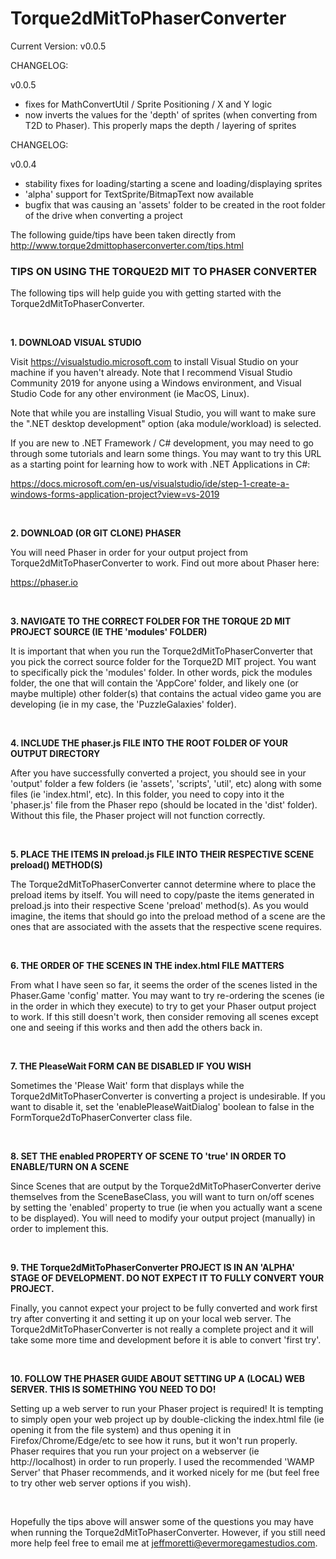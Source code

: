 # Torque2dMitToPhaserConverter

Current Version:  v0.0.5

CHANGELOG:

v0.0.5
- fixes for MathConvertUtil / Sprite Positioning / X and Y logic
- now inverts the values for the 'depth' of sprites (when converting from T2D to Phaser).  This properly maps
the depth / layering of sprites

CHANGELOG:

v0.0.4
- stability fixes for loading/starting a scene and loading/displaying sprites
- 'alpha' support for TextSprite/BitmapText now available
- bugfix that was causing an 'assets' folder to be created in the root folder of the drive when
converting a project




The following guide/tips have been taken directly from http://www.torque2dmittophaserconverter.com/tips.html

<h3><b>TIPS ON USING THE TORQUE2D MIT TO PHASER CONVERTER</b></h3>

<p>
The following tips will help guide you with getting started with the Torque2dMitToPhaserConverter.
</p>

<br />

<p><b>1. DOWNLOAD VISUAL STUDIO</b></p>

<p>Visit <a href="https://visualstudio.microsoft.com">https://visualstudio.microsoft.com</a> to install Visual Studio on your machine
if you haven't already.  Note that I recommend Visual Studio Community 2019 for anyone using a Windows environment, and Visual Studio
Code for any other environment (ie MacOS, Linux).
</p>
<p>Note that while you are installing Visual Studio, you will want to make sure the ".NET desktop development" option (aka
module/workload) is selected.</p>
<p>If you are new to .NET Framework / C# development, you may need to go through some tutorials and learn some things.  You may
want to try this URL as a starting point for learning how to work with .NET Applications in C#:</p>
<p><a href="https://docs.microsoft.com/en-us/visualstudio/ide/step-1-create-a-windows-forms-application-project?view=vs-2019">
https://docs.microsoft.com/en-us/visualstudio/ide/step-1-create-a-windows-forms-application-project?view=vs-2019
</a></p>

<br />

<p><b>2. DOWNLOAD (OR GIT CLONE) PHASER</b></p>
<p>
You will need Phaser in order for your output project from Torque2dMitToPhaserConverter to work.  Find out more about Phaser here:
</p>
<p><a href="https://phaser.io/">https://phaser.io</a></p>

<br />

<p><b>3. NAVIGATE TO THE CORRECT FOLDER FOR THE TORQUE 2D MIT PROJECT SOURCE (IE THE 'modules' FOLDER)</b></p>
<p>
It is important that when you run the Torque2dMitToPhaserConverter that you pick the correct source folder for the
Torque2D MIT project.  You want to specifically pick the 'modules' folder.  In other words, pick the modules folder,
the one that will contain the 'AppCore' folder, and likely one (or maybe multiple) other folder(s) that contains
the actual video game you are developing (ie in my case, the 'PuzzleGalaxies' folder).
</p>

<br />

<p><b>4. INCLUDE THE phaser.js FILE INTO THE ROOT FOLDER OF YOUR OUTPUT DIRECTORY</b></p>
<p>
After you have successfully converted a project, you should see in your 'output' folder a few folders
(ie 'assets', 'scripts', 'util', etc) along with some files (ie 'index.html', etc).  In this folder,
you need to copy into it the 'phaser.js' file from the Phaser repo (should be located in the 'dist' folder).
Without this file, the Phaser project will not function correctly.
</p>

<br />

<p><b>5. PLACE THE ITEMS IN preload.js FILE INTO THEIR RESPECTIVE SCENE preload() METHOD(S)</b></p>
<p>
The Torque2dMitToPhaserConverter cannot determine where to place the preload items by itself.  You will
need to copy/paste the items generated in preload.js into their respective Scene 'preload' method(s).
As you would imagine, the items that should go into the preload method of a scene are the ones that are
associated with the assets that the respective scene requires.
</p>

<br />

<p><b>6. THE ORDER OF THE SCENES IN THE index.html FILE MATTERS</b></p>
<p>
From what I have seen so far, it seems the order of the scenes listed in the Phaser.Game 'config' matter.  You
may want to try re-ordering the scenes (ie in the order in which they execute) to try to get your Phaser output project
to work.  If this still doesn't work, then consider removing all scenes except one and seeing if this works and then
add the others back in.
</p>

<br />

<p><b>7. THE PleaseWait FORM CAN BE DISABLED IF YOU WISH</b></p>
<p>
Sometimes the 'Please Wait' form that displays while the Torque2dMitToPhaserConverter is converting a project is
undesirable.  If you want to disable it, set the 'enablePleaseWaitDialog' boolean to false in the 
FormTorque2dToPhaserConverter class file.
</p>

<br />

<p><b>8. SET THE enabled PROPERTY OF SCENE TO 'true' IN ORDER TO ENABLE/TURN ON A SCENE</b></p>
<p>
Since Scenes that are output by the Torque2dMitToPhaserConverter derive themselves from the SceneBaseClass,
you will want to turn on/off scenes by setting the 'enabled' property to true (ie when you actually want
a scene to be displayed).  You will need to modify your output project (manually) in order to implement this.
</p>

<br />

<p><b>9. THE Torque2dMitToPhaserConverter PROJECT IS IN AN 'ALPHA' STAGE OF DEVELOPMENT.  DO NOT EXPECT IT TO FULLY
CONVERT YOUR PROJECT.</b></p>
<p>
Finally, you cannot expect your project to be fully converted and work first try after converting it and setting it up on your
local web server.  The Torque2dMitToPhaserConverter is not really a complete project and it will take some more time and development
before it is able to convert 'first try'.
</p>

<br />

<p><b>10. FOLLOW THE PHASER GUIDE ABOUT SETTING UP A (LOCAL) WEB SERVER.  THIS IS SOMETHING YOU NEED TO DO!</b></p>
<p>
Setting up a web server to run your Phaser project is required!  It is tempting to simply open your web project up by
double-clicking the index.html file (ie opening it from the file system) and thus opening it in Firefox/Chrome/Edge/etc to 
see how it runs, but it won't run properly.  Phaser requires that you run your project on a webserver (ie http://localhost) 
in order to run properly.  I used the recommended 'WAMP Server' that Phaser recommends, and it worked nicely for me (but feel
free to try other web server options if you wish).
</p>

<br />

<p>Hopefully the tips above will answer some of the questions you may have when running the Torque2dMitToPhaserConverter.
However, if you still need more help feel free to email me at <span style="text-decoration: underline;">jeffmoretti@evermoregamestudios.com</span>.
</p>
